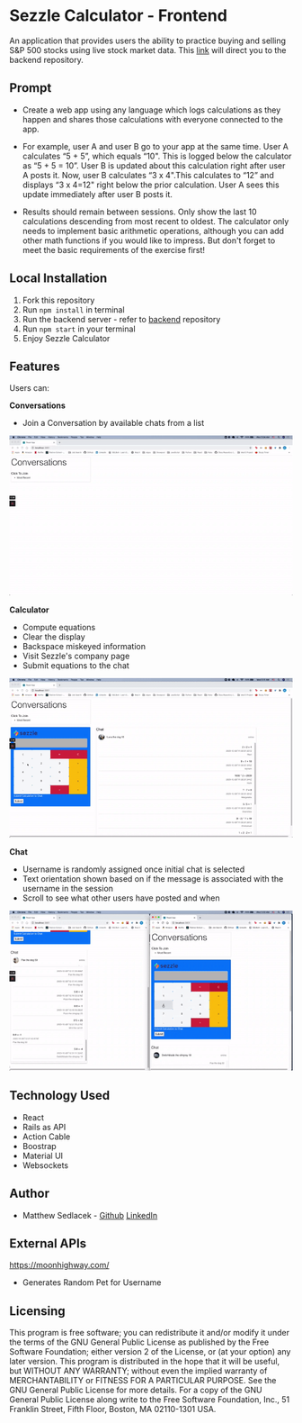 # Sezzle Calculator - Frontend

An application that provides users the ability to practice buying and selling S&P 500 stocks using live stock market data. This [link](https://github.com/matthewsedlacek/Portfolio-Practice-Backend) will direct you to the backend repository.

## Prompt

- Create a web app using any language which logs calculations as they happen and shares those calculations with everyone connected to the app.

- For example, user A and user B go to your app at the same time. User A calculates “5 + 5”, which equals “10". This is logged below the calculator as “5 + 5 = 10”. User B is updated about this calculation right after user A posts it. Now, user B calculates “3 x 4".This calculates to “12” and displays “3 x 4=12" right below the prior calculation. User A sees this update immediately after user B posts it.

- Results should remain between sessions. Only show the last 10 calculations descending from most recent to oldest. The calculator only needs to implement basic arithmetic operations, although you can add other math functions if you would like to impress. But don't forget to meet the basic requirements of the exercise first!

## Local Installation

1. Fork this repository
2. Run `npm install` in terminal
3. Run the backend server - refer to [backend](https://github.com/matthewsedlacek/sezzle-backend) repository
4. Run `npm start` in your terminal
5. Enjoy Sezzle Calculator

## Features

Users can:

**Conversations**

- Join a Conversation by available chats from a list

![Conversations](README_assets/Conversations.gif)

**Calculator**

- Compute equations
- Clear the display
- Backspace miskeyed information
- Visit Sezzle's company page
- Submit equations to the chat

![Calculator](README_assets/Calculator.gif)

**Chat**

- Username is randomly assigned once initial chat is selected
- Text orientation shown based on if the message is associated with the username in the session
- Scroll to see what other users have posted and when

![Chat](README_assets/Chat.gif)

## Technology Used

- React
- Rails as API
- Action Cable
- Boostrap
- Material UI
- Websockets

## Author

- Matthew Sedlacek - [Github](https://github.com/matthewsedlacek) [LinkedIn](https://www.linkedin.com/in/matthew-sedlacek/)

## External APIs

https://moonhighway.com/

- Generates Random Pet for Username

## Licensing

This program is free software; you can redistribute it and/or modify it under the terms of the GNU General Public License as published by the Free Software Foundation; either version 2 of the License, or (at your option) any later version.
This program is distributed in the hope that it will be useful, but WITHOUT ANY WARRANTY; without even the implied warranty of MERCHANTABILITY or FITNESS FOR A PARTICULAR PURPOSE. See the GNU General Public License for more details.
For a copy of the GNU General Public License along write to the Free Software Foundation, Inc., 51 Franklin Street, Fifth Floor, Boston, MA 02110-1301 USA.
